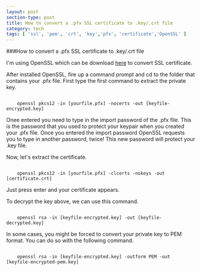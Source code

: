 ```yaml
---
layout: post
section-type: post
title: How to convert a .pfx SSL certificate to .key/.crt file
category: tech
tags: [ 'ssl', 'pem', 'crt', 'key','pfx', 'certificate','OpenSSL' ]
---
```

###How to convert a .pfx SSL certificate to .key/.crt file

I'm using OpenSSL which can be download <a href="https://www.openssl.org/source/">here</a> to convert SSL certificate. 

After installed OpenSSL, fire up a command prompt and cd to the folder that contains your .pfx file. First type the first command to extract the private key.
<pre><code data-trim class="yaml">
	openssl pkcs12 -in [yourfile.pfx] -nocerts -out [keyfile-encrypted.key]
</code></pre>
Onee entered you need to type in the import password of the .pfx file. This is the password that you used to protect your keypair when you created your .pfx file. Once you entered the import password OpenSSL requests you to type in another password, twice! This new password will protect your .key file.

Now, let's extract the certificate.
<pre><code data-trim class="yaml">
	openssl pkcs12 -in [yourfile.pfx] -clcerts -nokeys -out [certificate.crt]
</code></pre>

Just press enter and your certificate appears.

To decrypt the key above, we can use this command.
<pre><code data-trim class="yaml">
	openssl rsa -in [keyfile-encrypted.key] -out [keyfile-decrypted.key]
</code></pre>

In some cases, you might be forced to convert your private key to PEM format. You can do so with the following command.
<pre><code data-trim class="yaml">
	openssl rsa -in [keyfile-encrypted.key] -outform PEM -out [keyfile-encrypted-pem.key]
</code></pre>